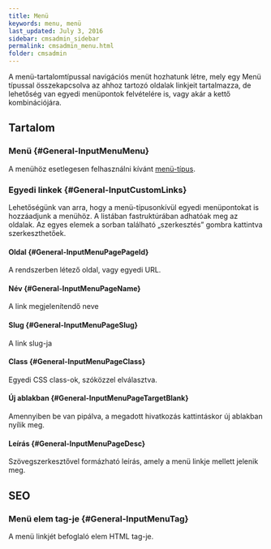 ```yaml
---
title: Menü
keywords: menu, menü
last_updated: July 3, 2016
sidebar: cmsadmin_sidebar
permalink: cmsadmin_menu.html
folder: cmsadmin
---
```


A menü-tartalomtípussal navigációs menüt hozhatunk létre, mely egy Menü típussal összekapcsolva az ahhoz tartozó oldalak linkjeit tartalmazza, de lehetőség van egyedi menüpontok felvételére is, vagy akár a kettő kombinációjára.

## Tartalom

### Menü {#General-InputMenuMenu}

A menühöz esetlegesen felhasználni kívánt [menü-típus](cmsadmin_settings_menus.html).

### Egyedi linkek {#General-InputCustomLinks}

Lehetőségünk van arra, hogy a menü-típusonkívül egyedi menüpontokat is hozzáadjunk a menühöz. A listában fastruktúrában adhatóak meg az oldalak. Az egyes elemek a sorban található „szerkesztés” gombra kattintva szerkeszthetőek.

#### Oldal {#General-InputMenuPagePageId}

A rendszerben létező oldal, vagy egyedi URL.

#### Név {#General-InputMenuPageName}

A link megjelenítendő neve

#### Slug {#General-InputMenuPageSlug}

A link slug-ja

#### Class {#General-InputMenuPageClass}

Egyedi CSS class-ok, szóközzel elválasztva.

#### Új ablakban {#General-InputMenuPageTargetBlank}

Amennyiben be van pipálva, a megadott hivatkozás kattintáskor új ablakban nyílik meg.

#### Leírás {#General-InputMenuPageDesc}

Szövegszerkesztővel formázható leírás, amely a menü linkje mellett jelenik meg.

## SEO

### Menü elem tag-je {#General-InputMenuTag}

A menü linkjét befoglaló elem HTML tag-je.

